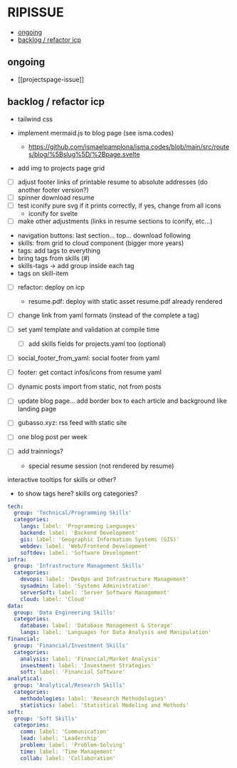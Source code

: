 # RIPISSUE

<!-- toc -->

- [ongoing](#ongoing)
- [backlog / refactor icp](#backlog--refactor-icp)

<!-- tocstop -->

## ongoing

- [[projectspage-issue]]

## backlog / refactor icp

- tailwind css

- implement mermaid.js to blog page (see isma.codes)
  - https://github.com/ismaelpamplona/isma.codes/blob/main/src/routes/blog/%5Bslug%5D/%2Bpage.svelte

- add img to projects page grid
- [ ] adjust footer links of printable resume to absolute addresses (do another footer version?)
- [ ] spinner download resume
- [ ] test iconify pure svg if it prints correctly, if yes, change from all icons
  - iconify for svelte
- [ ] make other adjustments (links in resume sections to iconify, etc...)
- navigation buttons: last section... top... download following
- skills: from grid to cloud component (bigger more years)
- tags: add tags to everything
- bring tags from skills (#)
- skills-tags -> add group inside each tag
- tags on skill-item
- [ ] refactor: deploy on icp
  - resume.pdf: deploy with static asset resume.pdf already rendered

- [ ] change link from yaml formats (instead of the complete a tag)
- [ ] set yaml template and validation at compile time
  - [ ] add skills fields for projects.yaml too (optional)
- [ ] social_footer_from_yaml: social footer from yaml
- [ ] footer: get contact infos/icons from resume yaml
- [ ] dynamic posts import from static, not from posts
- [ ] update blog page... add border box to each article and background like landing page
- [ ] gubasso.xyz: rss feed with static site
- [ ] one blog post per week
- [ ] add trainnings?
  - special resume session (not rendered by resume)

interactive tooltips for skills or other?
  - to show tags here?
skills org categories?

```yaml
tech:
  group: 'Technical/Programming Skills'
  categories:
    langs: label: 'Programming Languages'
    backend: label: 'Backend Development'
    gis: label: 'Geographic Information Systems (GIS)'
    webdev: label: 'Web/Frontend Development'
    softdev: label: 'Software Development'
infra:
  group: 'Infrastructure Management Skills'
  categories:
    devops: label: 'DevOps and Infrastructure Management'
    sysadmin: label: 'Systems Administration'
    serverSoft: label: 'Server Software Management'
    cloud: label: 'Cloud'
data:
  group: 'Data Engineering Skills'
  categories:
    database: label: 'Database Management & Storage'
    langs: label: 'Languages for Data Analysis and Manipulation'
financial:
  group: 'Financial/Investment Skills'
  categories:
    analysis: label: 'Financial/Market Analysis'
    investment: label: 'Investment Strategies'
    soft: label: 'Financial Software'
analytical:
  group: 'Analytical/Research Skills'
  categories:
    methodologies: label: 'Research Methodologies'
    statistics: label: 'Statistical Modeling and Methods'
soft:
  group: 'Soft Skills'
  categories:
    comm: label: 'Communication'
    lead: label: 'Leadership'
    problem: label: 'Problem-Solving'
    time: label: 'Time Management'
    collab: label: 'Collaboration'
```
